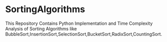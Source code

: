 # SortingAlgorithms
This Repository Contains Python Implementation and Time Complexity Analysis of Sorting Algorithms like BubbleSort,InsertionSort,SelectionSort,BucketSort,RadixSort,CountingSort.
